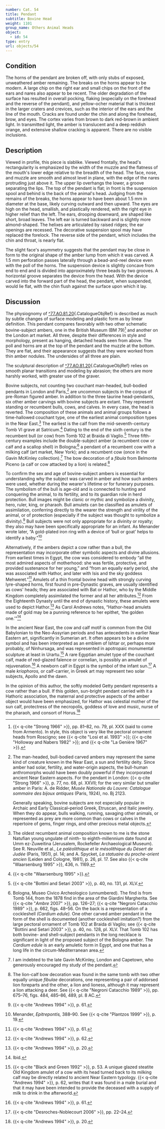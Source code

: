 ```yaml
---
number: Cat. 54
title: Pendant
subtitle: Bovine Head
weight: 1101
group_name: Others Animal Heads
object:
  - id: 54
type: entry
url: objects/54
---
```


## Condition
The horns of the pendant are broken off, with only stubs of exposed, unweathered amber remaining. The breaks on the horns appear to be modern. A large chip on the right ear and small chips on the front of the ears and nares also appear to be recent. The older degradation of the surface has resulted in overall pocking, flaking (especially on the forehead and the reverse of the pendant), and yellow-ocher material that is thickest in the larger craters and crevices, such as the interior of the ears and the line of the mouth. Cracks are found under the chin and along the forehead, brow, and eyes. The cortex varies from brown to dark red-brown in ambient light. In transmitted light, the amber is translucent and a deep reddish orange, and extensive shallow cracking is apparent. There are no visible inclusions.

## Description

Viewed in profile, this piece is slablike. Viewed frontally, the head's rectangularity is emphasized by the width of the muzzle and the flatness of the mouth's lower edge relative to the breadth of the head. The face, nose, and muzzle are smooth and almost level in plane, with the edge of the nares protruding just above it. The upper lip overhangs the lower, a groove separating the lips. The top of the pendant is flat; in front is the suspension spool and behind is the back of the animal's head. Judging from the remains of the breaks, the horns appear to have been about 1.5 mm in diameter at the base, likely curving outward and then upward. The eyes are high on the head, smallish, and plastically rendered, with the right eye in higher relief than the left. The ears, drooping downward, are shaped like short, broad leaves. The left ear is turned backward and is slightly more almond-shaped. The helixes are articulated by raised ridges; the ear openings are recessed. The decorative suspension spool may have replaced the forelock. The reverse side of the pendant, which includes the chin and throat, is nearly flat.

The slight face's asymmetry suggests that the pendant may be close in form to the original shape of the amber lump from which it was carved. A 1.5 mm perforation passes laterally through a bead-and-reel device even with the poll of the horns. The suspension device is slightly concave from end to end and is divided into approximately three beads by two grooves. A horizontal groove separates the device from the head. With the device carved into the forward part of the head, the pendant, when suspended, would lie flat, with the chin flush against the surface upon which it lay.

## Discussion

The physiognomy of [^77.AO.81.20](#cat-77.AO.81.20){.CatalogueObjRef} is described as much by subtle changes of surface modeling and plastic form as by linear definition. This pendant compares favorably with two other schematic bovine-subject ambers, one in the British Museum (BM 79)[^1] and another on the London art market. All three, despite their differences in style and morphology, present as hanging, detached heads seen from above. The poll and horns are at the top of the pendant and the muzzle at the bottom. They are flat, and their appearance suggests that they were worked from thin amber nodules. The undersides of all three are plain.

The sculptural description of [^77.AO.81.20](#cat-77.AO.81.20){.CatalogueObjRef} relies on smooth planar transitions and modeling by abrasion; the others are more harshly worked, with greater use of the graver.

Bovine subjects, not counting two couchant man-headed, bull-bodied pendants in London and Paris,[^2] are uncommon subjects in the corpus of pre-Roman figured amber. In addition to the three taurine head-pendants, six other amber carvings with bovine subjects are extant. They represent standing or recumbent bulls, cows, and calves. In every case, the head is reverted. The composition of these animals and animal groups follows a time-hallowed couchant type, one of the earliest animal composition types in the Near East.[^3] The earliest is the calf from the mid-seventh-century Tomb VI grave at Satricum.[^4] Dating to the end of the sixth century is the recumbent bull (or cow) from Tomb 102 at Braida di Vaglio.[^5] Three fifth-century examples include the double-subject amber (a recumbent cow or calf and a scallop shell) in Bologna;[^6] a pendant of a recumbent cow with a milking calf (art market, New York); and a recumbent cow (once in the Gavin McKinley collection).[^7] The bow decoration of a *fibula* from Belmonte Piceno (a calf or cow attacked by a lion) is related.[^8]

To confirm the sex and age of bovine-subject ambers is essential for understanding why the subject was carved in amber and how such ambers were used, whether during the wearer's lifetime or for funerary purposes. The symbolism of the bull is age-old and is connected to hunting and conquering the animal, to its fertility, and to its guardian role in herd protection. Bull images might be clanic or mythic and symbolize a divinity, hero, ruler, king, or pharaoh. Bull amulets can be classified as amulets of assimilation, conferring directly to the wearer the strength and virility of the animal, or of protection (especially if the subject was thought to symbolize a divinity).[^9] Bull subjects were not only appropriate for a divinity or royalty; they also may have been specifically appropriate for an infant. As Menander wrote later, “A gold-plated iron ring with a device of ‘bull or goat’ helps to identify a baby.”[^10]

Alternatively, if the ambers depict a cow rather than a bull, the representation may incorporate other symbolic aspects and divine allusions. From earliest times in Egypt, the cow was considered to embody “all the most admired aspects of motherhood: she was fertile, protective, and provided sustenance for her young,” and “from an equally early period, she was associated with Hathor, and later with Isis and the sky goddess Mehweret.”[^11] Amulets of a thin frontal bovine head with strongly curving lyre-shaped horns, first found in pre-Dynastic graves, are usually identified as cows' heads; they are associated with Bat or Hathor, who by the Middle Kingdom completely assimilated the former and all her attributes.[^12] From the Eighteenth Dynasty until the end of dynastic history, these amulets were used to depict Hathor.[^13] As Carol Andrews notes, “Hathor-head amulets made of gold may be a punning reference to her epithet, ‘the golden one.’”[^14]

In the ancient Near East, the cow and calf motif is common from the Old Babylonian to the Neo-Assyrian periods and has antecedents in earlier Near Eastern art, significantly in Sumerian art. It often appears to be a divine symbol and has been interpreted as an emblem of Ishtar or, perhaps more probably, of Ninhursaga, and was represented in apotropaic monumental sculpture at least in Urartu.[^15] A rare Egyptian amulet type of the couchant calf, made of red-glazed faïence or cornelian, is possibly an amulet of rejuvenation.[^16] A newborn calf in Egypt is the symbol of the infant sun.[^17] A male *kriophoros,* or calf-carrier, in Greek art may represent two solar subjects, Apollo and the dawn.

In the opinion of this author, the softly modeled Getty pendant represents a cow rather than a bull. If this golden, sun-bright pendant carried with it a Hathoric association, the maternal and protective aspects of the amber object would have been emphasized, for Hathor was celestial mother of the sun calf, protectress of the necropolis, goddess of love and music, nurse of the pharaoh, and consort of Horus.[^18]


[^1]: {{< q-cite "Strong 1966" >}}, pp. 81–82, no. 79, pl. XXX (said to come from Armento). In style, this object is very like the pectoral ornament heads from Roscigno; see {{< q-cite "Losi et al. 1993" >}}; {{< q-cite "Holloway and Nabers 1982" >}}; and {{< q-cite "La Genière 1967" >}}.

[^2]: The man-headed, bull-bodied carved ambers may represent the same kind of creature known in the Near East, a sun and fertility deity. Since amber had solar, fertility, and water-origin aspects, the bull-human anthromorphs would have been doubly powerful if they incorporated ancient Near Eastern aspects. For the pendant in London: {{< q-cite "Strong 1966" >}}, p. 77, no. 68, pl. XXVII; for the very similar but smaller amber in Paris: A. de Ridder, *Musée Nationale du Louvre: Catalogue sommaire des bijoux antiques* (Paris, 1924), no. Bj 2123.

    Generally speaking, bovine subjects are not especially popular in Archaic and Early Classical–period Greek, Etruscan, and Italic jewelry. When they do appear, bulls walking, running, savaging other animals, or represented as prey are more common than cows or calves in the repertoire of gems, finger rings, and other precious metal objects.

[^3]: The oldest recumbent animal composition known to me is the stone Natufian young ungulate of ninth- to eighth-millennium date found at Umm ez-Zuweitina (Jerusalem, Rockefeller Archaeological Museum). See R. Neuville et al., *Le paléolithique et le mésolithique du Désert de Judée* (Paris, 1951), pl. 14; and A. Spycket, *La statuaire du proche-orient ancien* (Leiden and Cologne, 1981), p. 26, pl. 17. See also {{< q-cite "Waarsenburg 1995" >}}, 436, n. 1169.

[^4]: {{< q-cite "Waarsenburg 1995" >}}.

[^5]: {{< q-cite "Bottini and Setari 2003" >}}, p. 40, no. 131, pl. XLV.

[^6]: Bologna, Museo Civico Archeologico (unnumbered). The find is from Tomb 144, from the 1878 find in the area of the Giardini Margherita. See {{< q-cite "*Ambre* 2007" >}}, pp. 126–27; {{< q-cite "Negroni Catacchio 1989" >}}, p. 662, figs. 48–56. On the back is a representation of a cockleshell *(Cardium edule).* One other carved amber pendant in the form of the shell is documented (another cockleshell imitation?) from the large pectoral ornament of Tomb 102 at Braida di Vaglio; see {{< q-cite "Bottini and Setari 2003" >}}, p. 40, no. 128, pl. XLV. That Tomb 102 has both bovine- and shell-subject pendants in the long necklace is significant in light of the proposed subject of the Bologna amber. The *Cardium edule* is an early amuletic form in Egypt, and one that has a long life in the circum-Mediterranean area.

[^7]: I am indebted to the late Gavin McKinley, London and Capetown, who generously encouraged my study of the pendant.

[^8]: The lion-calf bow decoration was found in the same tomb with two other equally unique *fibulae* decorations, one representing a pair of addorsed lion foreparts and the other, a lion and lioness, although it may represent a lion attacking a deer. See {{< q-cite "Negroni Catacchio 1989" >}}, pp. 675–76, figs. 484, 485–86, 489, pl. 8 AC.

[^9]: {{< q-cite "Andrews 1994" >}}, p. 61.

[^10]: Menander, *Epitrepontis,* 388–90. See {{< q-cite "Plantzos 1999" >}}, p. 19.

[^11]: {{< q-cite "Andrews 1994" >}}, p. 61.

[^12]: {{< q-cite "Andrews 1994" >}}, p. 62.

[^13]: {{< q-cite "Andrews 1994" >}}, p. 20.

[^14]: Ibid.

[^15]: {{< q-cite "Black and Green 1992" >}}, p. 53. A unique glazed steatite Old Kingdom amulet of a cow with its head turned back to its milking calf may be directly related to ancient Near Eastern typology. {{< q-cite "Andrews 1994" >}}, p. 62, writes that it was found in a male burial and that it may have been intended to provide the deceased with a supply of milk to drink in the afterworld.

[^16]: {{< q-cite "Andrews 1994" >}}, p. 61.

[^17]: {{< q-cite "Desroches-Noblecourt 2006" >}}, pp. 22–24.

[^18]: {{< q-cite "Andrews 1994" >}}, p. 20.
